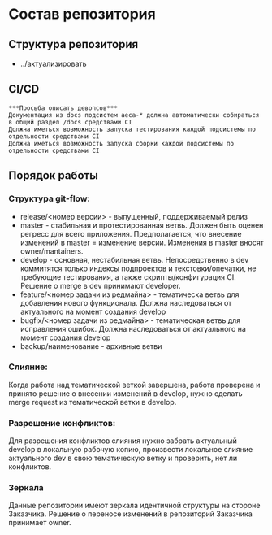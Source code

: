# Состав репозитория

## Структура репозитория
- ../актуализировать

## CI/CD
	***Просьба описать девопсов***
	Документация из docs подсистем aeca-* должна автоматически собираться в общий раздел /docs средствами CI	
	Должна иметься возможность запуска тестирования каждой подсистемы по отдельности средствами CI
	Должна иметься возможность запуска сборки каждой подсистемы по отдельности средствами CI	

## Порядок работы
### Структура git-flow: 
- release/<номер версии> - выпущенный, поддерживаемый релиз
- master - стабильная и протестированная ветвь. Должен быть оценен регресс для всего приложения. Предполагается, что внесение изменений в master = изменение версии. Изменения в master вносят owner/mantainers.
- develop - основная, нестабильная ветвь. Непосредственно в dev коммитятся только индексы подпроектов и текстовки/опечатки, не требующие тестирования, а также скрипты/конфигурация CI. Решение о merge в dev принимают developer.
- feature/<номер задачи из редмайна> - тематическа ветвь для добавления нового функционала. Должна наследоваться от актуального на момент создания develop
- bugfix/<номер задачи из редмайна> - тематическая ветвь для исправления ошибок. Должна наследоваться от актуального на момент создания develop
- backup/наименование - архивные ветви
	
### Слияние:
Когда работа над тематической веткой завершена, работа проверена и принято решение о внесении изменений в develop, нужно сделать merge request из тематической ветки в develop.

### Разрешение конфликтов:
Для разрешения конфликтов слияния нужно забрать актуальный develop в локальную рабочую копию, произвести локальное слияние актуального dev в свою тематическую ветку и проверить, нет ли конфликтов. 

### Зеркала	
Данные репозитории имеют зеркала идентичной структуры на стороне Заказчика. Решение о переносе изменений в репозиторий Заказчика принимает owner.